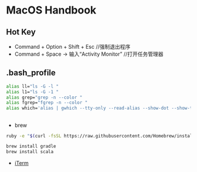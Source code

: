 # MacOS Handbook

## Hot Key
* Command + Option + Shift + Esc //强制退出程序
* Command + Space -> 输入“Activity Monitor” //打开任务管理器

## .bash_profile
```sh
alias ll="ls -G -l "
alias l1="ls -G -1 "
alias grep="grep -n --color "
alias fgrep="fgrep -n --color "
alias which='alias | gwhich --tty-only --read-alias --show-dot --show-tilde'
```

## 
* brew
```sh
ruby -e "$(curl -fsSL https://raw.githubusercontent.com/Homebrew/install/master/install)"
```
```sh
brew install gradle
brew install scala
```

* [iTerm](https://www.cnblogs.com/soyxiaobi/p/9695931.html)


